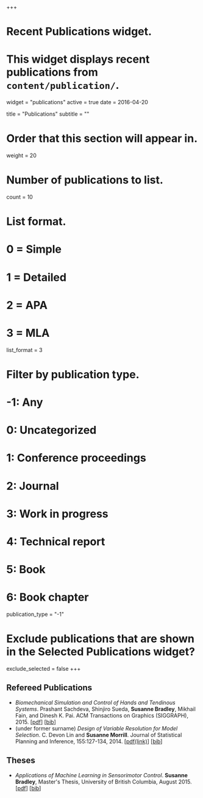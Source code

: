 +++
# Recent Publications widget.
# This widget displays recent publications from `content/publication/`.
widget = "publications"
active = true
date = 2016-04-20

title = "Publications"
subtitle = ""

# Order that this section will appear in.
weight = 20

# Number of publications to list.
count = 10

# List format.
#   0 = Simple
#   1 = Detailed
#   2 = APA
#   3 = MLA
list_format = 3

# Filter by publication type.
# -1: Any
#  0: Uncategorized
#  1: Conference proceedings
#  2: Journal
#  3: Work in progress
#  4: Technical report
#  5: Book
#  6: Book chapter
publication_type = "-1"

# Exclude publications that are shown in the Selected Publications widget?
exclude_selected = false
+++

## Refereed Publications
- *Biomechanical Simulation and Control of Hands and Tendinous Systems*. Prashant Sachdeva, Shinjiro Sueda, **Susanne Bradley**, Mikhail Fain, and Dinesh K. Pai. ACM Transactions on Graphics (SIGGRAPH), 2015. [[pdf](publication/sachdeva15.pdf)] [[bib](publication/sachdeva15.txt)]
- (under former surname) *Design of Variable Resolution for Model Selection*. C. Devon Lin and **Susanne Morrill**. Journal of Statistical Planning and Inference, 155:127-134, 2014. [[pdf(link)](https://www.sciencedirect.com/science/article/pii/S0378375814001013)] [[bib](publication/LinMorrill14.txt)]


## Theses
- *Applications of Machine Learning in Sensorimotor Control*. **Susanne Bradley**, Master's Thesis, University of British Columbia, August 2015. [[pdf](publication/bradley15_msc.pdf)] [[bib](publication/bradley15.txt)]